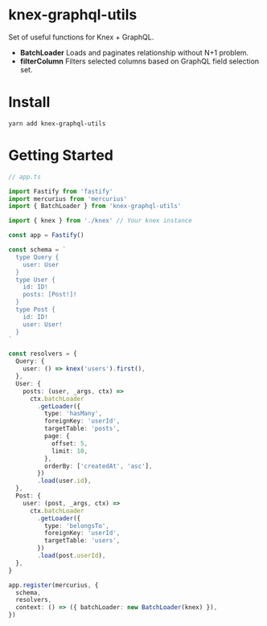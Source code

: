 # knex-graphql-utils

Set of useful functions for Knex + GraphQL.

- **BatchLoader** Loads and paginates relationship without N+1 problem.
- **filterColumn** Filters selected columns based on GraphQL field selection set.

# Install

```
yarn add knex-graphql-utils
```

# Getting Started

```typescript
// app.ts

import Fastify from 'fastify'
import mercurius from 'mercurius'
import { BatchLoader } from 'knex-graphql-utils'

import { knex } from './knex' // Your knex instance

const app = Fastify()

const schema = `
  type Query {
    user: User
  }
  type User {
    id: ID!
    posts: [Post!]!
  }
  type Post {
    id: ID!
    user: User!
  }
`

const resolvers = {
  Query: {
    user: () => knex('users').first(),
  },
  User: {
    posts: (user, _args, ctx) =>
      ctx.batchLoader
        .getLoader({
          type: 'hasMany',
          foreignKey: 'userId',
          targetTable: 'posts',
          page: {
            offset: 5,
            limit: 10,
          },
          orderBy: ['createdAt', 'asc'],
        })
        .load(user.id),
  },
  Post: {
    user: (post, _args, ctx) =>
      ctx.batchLoader
        .getLoader({
          type: 'belongsTo',
          foreignKey: 'userId',
          targetTable: 'users',
        })
        .load(post.userId),
  },
}

app.register(mercurius, {
  schema,
  resolvers,
  context: () => ({ batchLoader: new BatchLoader(knex) }),
})
```

